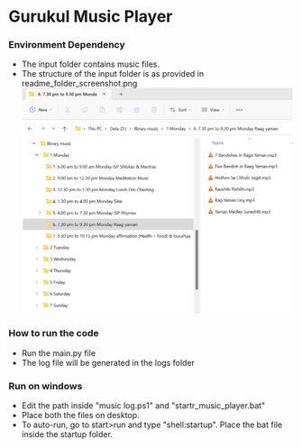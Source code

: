 # Gurukul Music Player

### Environment Dependency
- The input folder contains music files.
- The structure of the input folder is as provided in readme_folder_screenshot.png
![Folder screenshot here](readme_folder_screenshot.png)

### How to run the code
- Run the main.py file
- The log file will be generated in the logs folder

### Run on windows
* Edit the path inside "music log.ps1" and "startr_music_player.bat"
* Place both the files on desktop.
* To auto-run, go to start>run and type "shell:startup". Place the bat file inside the startup folder.
